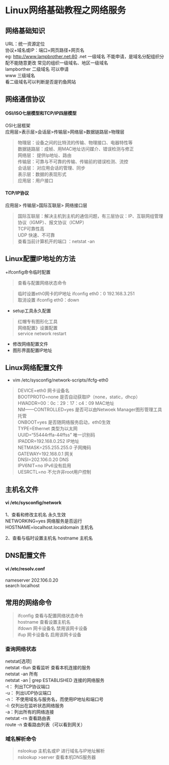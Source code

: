 Linux网络基础教程之网络服务  
====  
  
## 网络基础知识  
  
URL：统一资源定位  
协议+域名或IP：端口+网页路径+网页名  
eg: http://www.lampbrother.net:80 
.net  一级域名   不能申请，是域名分配组织分配不能随意更改   常见的组织一级域名、地区一级域名  
lampborther  二级域名   可以申请  
www   三级域名  
看二级域名可以判断是否是钓鱼网站  
  
  
## 网络通信协议  
  
#### OSI/ISO七层模型和TCP/IP四层模型  
  OSI七层框架  
 应用层>表示层>会话层>传输层>网络层>数据链路层>物理层  
  
>物理层：设备之间的比特流的传输、物理接口、电器特性等  
>数据链路层：成帧、用MAC地址访问媒介、错误检测与修正  
>网络层： 提供Ip地址、路由  
>传输层：可靠与不可靠的传输、传输前的错误检测、流控  
>会话层： 对应用会话的管理、同步  
>表示层：数据的表现形式  
>应用层：用户接口  
  
#### TCP/IP协议  
  应用层>              传输层>国际互联层>  网络接口层  
>国际互联层：解决主机到主机的通信问题，有三层协议：IP、互联网组管理协议（IGMP）、报文协议（ICMP）  
>TCP可靠性高  
>UDP 快速、不可靠  
查看当前计算机开的端口 ：netstat -an  
  
## Linux配置IP地址的方法  
+ifconfig命令临时配置  
>查看与配置网络状态命令  
  
>临时设置eth0网卡的IP地址  ifconfig eth0：0 192.168.3.251  
>取消设置 ifconfig eth0：down  
  
+ setup工具永久配置  
>红帽专有图形化工具  
>网络配置》设置配置  
  service network restart  
  
  
+ 修改网络配置文件  
+ 图形界面配置IP地址  
  
## Linux网络配置文件  
+ vim /etc/sysconfig/network-scripts/ifcfg-eth0  
  
>DEVICE=eth0   网卡设备名  
>BOOTPROTO=none 是否自动获取IP（none，static，dhcp）  
>HWADDR=00：0c：29：17：c4：09   MAC地址  
>NM——CONTROLLED=yes 是否可以由Netwoek Manager图形管理工具托管  
>ONBOOT=yes 是否随网络服务启动，eth0生效  
>TYPE=Ethernet 类型为以太网  
>UUID=“55444rffa-44ffss” 唯一识别码  
>IPADDR=192.168.0.252 IP地址  
>NETMASK=255.255.255.0 子网掩码  
>GATEWAY=192.168.0.1 网关  
>DNSI=202.106.0.20 DNS  
>IPV6NIT=no IPv6没有启用  
>UESRCTL=no 不允许非root用户控制  
  
## 主机名文件  
#### vi /etc/sysconfig/network  
  
1、查看和修改主机名 永久生效  
NETWORKING=yes  网络服务是否运行  
HOSTNAME=localhost.localdomain  主机名  
  
2、查看与临时设置主机名 hostname 主机名  
  
  
## DNS配置文件  
#### vi /etc/resolv.conf  
nameserver 202.106.0.20  
search localhost  
  
  
## 常用的网络命令  
  
>ifconfig 查看与配置网络状态命令  
>hostname 查看设置主机名  
>ifdown 网卡设备名    禁用该网卡设备  
>ifup 网卡设备名  启用该网卡设备  
  
### 查询网络状态  
netstat[选项]  
netstat -tlun 查看监听  查看本机连接的服务  
netstat -an  所有  
netstat -an  | grep ESTABLISHED  连接的网络服务  
-t： 列出TCP协议端口  
-u： 列出UDP协议端口  
-n： 不使用域名与服务名，而使用IP地址和端口号  
-l: 仅列出在监听状态网络服务  
-a：列出所有的网络连接  
netstat -rn  查看路由表  
route -n 查看路由列表（可以看到网关）  
  
### 域名解析命令  
>nslookup 主机名或IP   进行域名与IP地址解析  
>nslookup  >server   查看本机DNS服务器
